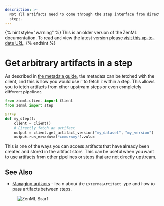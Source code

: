```yaml
---
description: >-
  Not all artifacts need to come through the step interface from direct upstream
  steps.
---
```


{% hint style="warning" %}
This is an older version of the ZenML documentation. To read and view the latest version please [visit this up-to-date URL](https://docs.zenml.io).
{% endhint %}


# Get arbitrary artifacts in a step

As described in [the metadata guide](../../model-management-metrics/track-metrics-metadata/logging-metadata.md), the metadata can be fetched with the client, and this is how you would use it to fetch it within a step. This allows you to fetch artifacts from other upstream steps or even completely different pipelines.

```python
from zenml.client import Client
from zenml import step

@step
def my_step():
    client = Client()
    # Directly fetch an artifact
    output = client.get_artifact_version("my_dataset", "my_version")
    output.run_metadata["accuracy"].value
```

This is one of the ways you can access artifacts that have already been created
and stored in the artifact store. This can be useful when you want to use
artifacts from other pipelines or steps that are not directly upstream.

## See Also

- [Managing artifacts](../../../user-guide/starter-guide/manage-artifacts.md) -
  learn about the `ExternalArtifact` type and how to pass artifacts between steps.

<!-- For scarf -->
<figure><img alt="ZenML Scarf" referrerpolicy="no-referrer-when-downgrade" src="https://static.scarf.sh/a.png?x-pxid=f0b4f458-0a54-4fcd-aa95-d5ee424815bc" /></figure>
